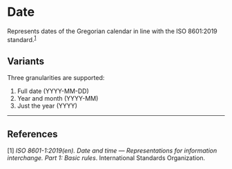 # Date

Represents dates of the Gregorian calendar in line with the ISO 8601:2019 standard.<sup>[1](#fn1)</sup>

## Variants

Three granularities are supported:
1. Full date (YYYY-MM-DD)
2. Year and month (YYYY-MM)
3. Just the year (YYYY)

---
## References
<a name="fn1">\[1\]</a> *ISO 8601-1:2019(en). Date and time — Representations for information interchange. Part 1: Basic rules*. International Standards Organization. 
